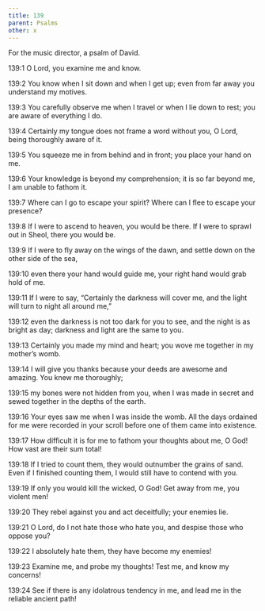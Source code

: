 ```yaml
---
title: 139
parent: Psalms
other: x
---
```



For the music director, a psalm of David.


<a name="139:1">139:1</a> O Lord, you examine me and know.

<a name="139:2">139:2</a> You know when I sit down and when I get up;
even from far away you understand my motives.

<a name="139:3">139:3</a> You carefully observe me when I travel or when I lie down to rest;
you are aware of everything I do.

<a name="139:4">139:4</a> Certainly my tongue does not frame a word
without you, O Lord, being thoroughly aware of it.

<a name="139:5">139:5</a> You squeeze me in from behind and in front;
you place your hand on me.

<a name="139:6">139:6</a> Your knowledge is beyond my comprehension;
it is so far beyond me, I am unable to fathom it.

<a name="139:7">139:7</a> Where can I go to escape your spirit?
Where can I flee to escape your presence?

<a name="139:8">139:8</a> If I were to ascend to heaven, you would be there.
If I were to sprawl out in Sheol, there you would be.

<a name="139:9">139:9</a> If I were to fly away on the wings of the dawn,
and settle down on the other side of the sea,

<a name="139:10">139:10</a> even there your hand would guide me,
your right hand would grab hold of me.

<a name="139:11">139:11</a> If I were to say, “Certainly the darkness will cover me,
and the light will turn to night all around me,”

<a name="139:12">139:12</a> even the darkness is not too dark for you to see,
and the night is as bright as day;
darkness and light are the same to you.

<a name="139:13">139:13</a> Certainly you made my mind and heart;
you wove me together in my mother’s womb.

<a name="139:14">139:14</a> I will give you thanks because your deeds are awesome and amazing.
You knew me thoroughly;

<a name="139:15">139:15</a> my bones were not hidden from you,
when I was made in secret
and sewed together in the depths of the earth.

<a name="139:16">139:16</a> Your eyes saw me when I was inside the womb.
All the days ordained for me
were recorded in your scroll
before one of them came into existence.

<a name="139:17">139:17</a> How difficult it is for me to fathom your thoughts about me, O God!
How vast are their sum total!

<a name="139:18">139:18</a> If I tried to count them,
they would outnumber the grains of sand.
Even if I finished counting them,
I would still have to contend with you.

<a name="139:19">139:19</a> If only you would kill the wicked, O God!
Get away from me, you violent men!

<a name="139:20">139:20</a> They rebel against you and act deceitfully;
your enemies lie.

<a name="139:21">139:21</a> O Lord, do I not hate those who hate you,
and despise those who oppose you?

<a name="139:22">139:22</a> I absolutely hate them,
they have become my enemies!

<a name="139:23">139:23</a> Examine me, and probe my thoughts!
Test me, and know my concerns!

<a name="139:24">139:24</a> See if there is any idolatrous tendency in me,
and lead me in the reliable ancient path!